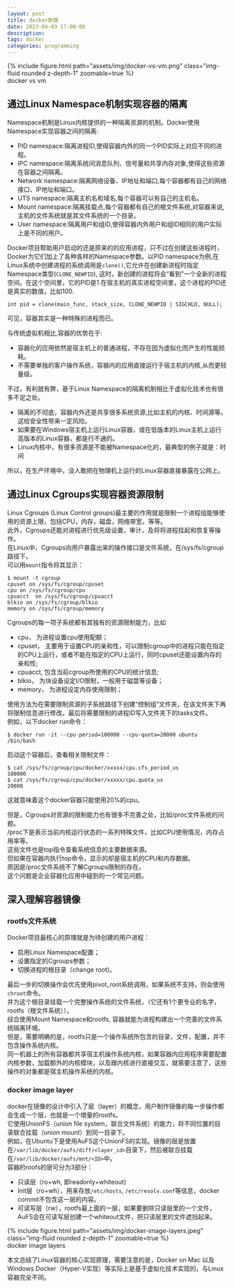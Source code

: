 ```yaml
---
layout: post
title: docker原理
date: 2023-04-03 17:00:00
description: 
tags: docker
categories: programming
---
```


<div class="row mt-3">
    <div class="col-sm mt-3 mt-md-0">
        {% include figure.html path="assets/img/docker-vs-vm.png" class="img-fluid rounded z-depth-1" zoomable=true %}
    </div>
</div>
<div class="caption">
  docker vs vm
</div>

## 通过Linux Namespace机制实现容器的隔离
Namespace机制是Linux内核提供的一种隔离资源的机制。Docker使用Namespace实现容器之间的隔离:
- PID namespace:隔离进程ID,使得容器内外的同一个PID实际上对应不同的进程。
- IPC namespace:隔离系统间消息队列、信号量和共享内存对象,使得这些资源在容器之间隔离。
- Network namespace:隔离网络设备、IP地址和端口,每个容器都有自己的网络接口、IP地址和端口。
- UTS namespace:隔离主机名和域名,每个容器可以有自己的主机名。
- Mount namespace:隔离挂载点,每个容器都有自己的根文件系统,对容器来说,主机的文件系统就是其文件系统的一个目录。
- User namespace:隔离用户和组ID,使得容器内外用户和组ID相同的用户实际上是不同的用户。

Docker项目帮助用户启动的还是原来的的应用进程，只不过在创建这些进程时，Docker为它们加上了各种各样的Namespace参数。以PID namespace为例,在Linux系统中创建进程的系统调用是`clone()`,它允许在创建新进程时指定Namespace类型(`CLONE_NEWPID`), 这时，新创建的进程将会“看到”一个全新的进程空间。在这个空间里，它的PID是1.在宿主机的真实进程空间里，这个进程的PID还是真实的数值，比如100.

```
int pid = clone(main_func, stack_size, CLONE_NEWPID | SIGCHLD, NULL);
```
可见，容器其实是一种特殊的进程而已。

与传统虚拟机相比,容器的优势在于:
- 容器化的应用依然是宿主机上的普通进程，不存在因为虚拟化而产生的性能损耗。
- 不需要单独的客户操作系统，容器内的应用直接运行于宿主机的内核,从而更轻量级。

不过，有利就有弊，基于Linux Namespace的隔离机制相比于虚拟化技术也有很多不足之处。
- 隔离的不彻底，容器内外还是共享很多系统资源,比如主机的内核、时间源等。这给安全性带来一定风险。
- 如果要在Windows宿主机上运行Linux容器，或在低版本的Linux主机上运行高版本的Linux容器，都是行不通的。
- Linux内核中，有很多资源是不能被Namespace化的，最典型的例子就是：时间

所以，在生产环境中，没人敢把在物理机上运行的Linux容器直接暴露在公网上。

## 通过Linux Cgroups实现容器资源限制
Linux Cgroups (Linux Control groups)最主要的作用就是限制一个进程组能够使用的资源上限，包括CPU，内存，磁盘，网络带宽，等等。  
此外，Cgroups还能对进程进行优先级设置，审计，及将将进程挂起和恢复等操作。  
在Linux中，Cgroups向用户暴露出来的操作接口是文件系统，在/sys/fs/cgroup路径下。  
可以用`mount`指令将其显示：
```
$ mount -t cgroup
cpuset on /sys/fs/cgroup/cpuset
cpu on /sys/fs/cgroup/cpu
cpuacct  on /sys/fs/cgroup/cpuacct
blkio on /sys/fs/cgroup/blkio
memory on /sys/fs/cgroup/memory
```
Cgroups的每一项子系统都有其独有的资源限制能力，比如

- cpu， 为进程设置cpu使用配额；
- cpuset， 主要用于设置CPU的亲和性，可以限制cgroup中的进程只能在指定的CPU上运行，或者不能在指定的CPU上运行，同时cpuset还能设置内存的亲和性;
- cpuacct, 包含当前cgroup所使用的CPU的统计信息;
- blkio， 为块设备设定I/O限制，一般用于磁盘等设备；
- memory， 为进程设定内存使用限制；

使用方法为在需要限制资源的子系统路径下创建“控制组”文件夹，在该文件夹下再将限制信息进行修改。最后将需要限制的进程ID写入文件夹下的tasks文件。  
例如，以下docker run命令：
```
$ docker run -it --cpu-period=100000 --cpu-quota=20000 ubuntu /bin/bash
```
启动这个容器后，查看相关限制文件：
```
$ cat /sys/fs/cgroup/cpu/docker/xxxxx/cpu.cfs_period_us
100000
$ cat /sys/fs/cgroup/cpu/docker/xxxxx/cpu.quota_us
20000
```
这就意味着这个docker容器只能使用20%的cpu。

但是，Cgroups对资源的限制能力也有很多不完善之处，比如/proc文件系统的问题。  
/proc下是表示当前内核运行状态的一系列特殊文件，比如CPU使用情况，内存占用率等。  
这些文件也是top指令查看系统信息的主要数据来源。  
但如果在容器内执行top命令，显示的却是宿主机的CPU和内存数据。  
原因是/proc文件系统不了解Cgroups限制的存在。  
这个问题是企业容器化应用中碰到的一个常见问题。  


## 深入理解容器镜像

### rootfs文件系统

Docker项目最核心的原理就是为待创建的用户进程：
- 启用Linux Namespace配置；
- 设置指定的Cgroups参数；
- 切换进程的根目录（change root)。

最后一步的切换操作会优先使用pivot_root系统调用，如果系统不支持，则会使用`chroot`命令。  
并为这个根目录挂载一个完整操作系统的文件系统，（它还有1个更专业的名字，rootfs（根文件系统））。      
综合使用Mount Namespace和rootfs, 容器就能为进程构建出一个完善的文件系统隔离环境。  
但是，需要明确的是，rootfs只是一个操作系统所包含的目录，文件，配置，并不包含操作系统内核。  
同一机器上的所有容器都共享宿主机操作系统内核，如果容器内应用程序需要配置内核参数，加载额外的内核模块，以及跟内核进行直接交互，就需要注意了，这些操作的对象都是宿主机操作系统的内核。    

### docker image layer

docker在镜像的设计中引入了层（layer）的概念，用户制作镜像的每一步操作都会生成一个层，也就是一个增量的rootfs。  
它使用UnionFS（union file system，联合文件系统）的能力，将不同位置的目录联合挂载（union mount）到同一目录下。  
例如，在Ubuntu下是使用AuFS这个UnionFS的实现。镜像的层是放置在`/var/lib/docker/aufs/diff/<layer_id>`目录下，然后被联合挂载在`/var/lib/docker/aufs/mnt/<ID>`中。  
容器的roofs的层可分为3部分：

- 只读层（ro+wh, 即readonly+whiteout)
- Init层（ro+wh），用来存放`/etc/hosts`, `/etc/resolv.conf`等信息，docker commit不包含这一层的内容。
- 可读写层（rw），rootfs最上面的一层，如果要删除只读层里的一个文件，AuFS会在可读写层创建一个whiteout文件，把只读层里的文件遮挡起来。

<div class="row mt-3">
    <div class="col-sm mt-3 mt-md-0">
        {% include figure.html path="assets/img/docker-image-layers.jpeg" class="img-fluid rounded z-depth-1" zoomable=true %}
    </div>
</div>
<div class="caption">
  docker image layers
</div>


本文总结了Linux容器的核心实现原理，需要注意的是，Docker on Mac 以及 Windows Docker（Hyper-V实现）等实际上是基于虚拟化技术实现的，与Linux容器完全不同。

